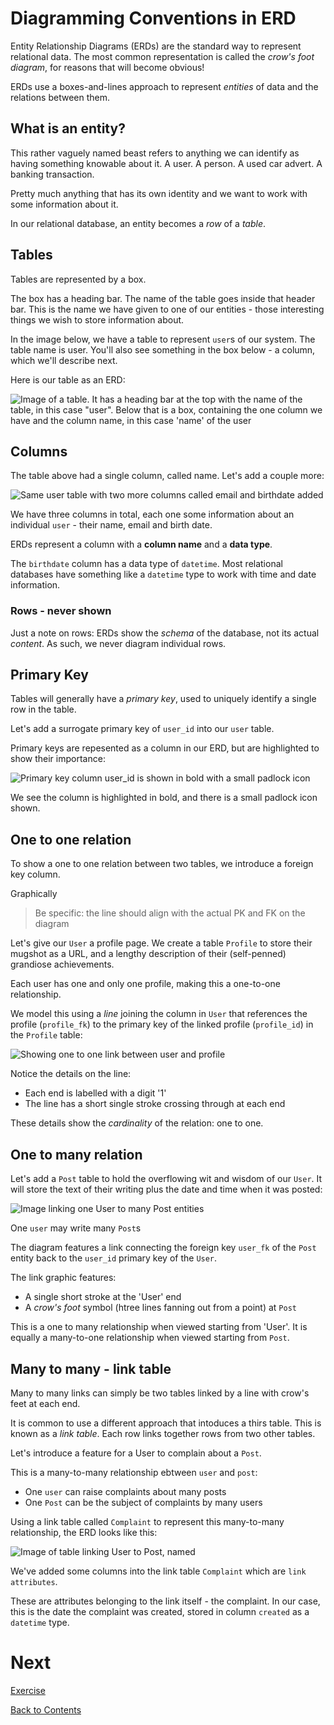 # Diagramming Conventions in ERD

Entity Relationship Diagrams (ERDs) are the standard way to represent relational data. The most common representation is called the _crow's foot diagram_, for reasons that will become obvious!

ERDs use a boxes-and-lines approach to represent _entities_ of data and the relations between them.

## What is an entity?

This rather vaguely named beast refers to anything we can identify as having something knowable about it. A user. A person. A used car advert. A banking transaction.

Pretty much anything that has its own identity and we want to work with some information about it.

In our relational database, an entity becomes a _row_ of a _table_.

## Tables

Tables are represented by a box.

The box has a heading bar. The name of the table goes inside that header bar. This is the name we have given to one of our entities - those interesting things we wish to store information about.

In the image below, we have a table to represent `user`s of our system. The table name is user. You'll also see something in the box below - a column, which we'll describe next.

Here is our table as an ERD:

![Image of a table. It has a heading bar at the top with the name of the table, in this case "user". Below that is a box, containing the one column we have and the column name, in this case 'name' of the user](/images/table-1-col.png)

## Columns

The table above had a single column, called name. Let's add a couple more:

![Same user table with two more columns called email and birthdate added](/images/table-3-cols.png)

We have three columns in total, each one some information about an individual `user` - their name, email and birth date.

ERDs represent a column with a **column name** and a **data type**.

The `birthdate` column has a data type of `datetime`. Most relational databases have something like a `datetime` type to work with time and date information.

### Rows - never shown

Just a note on rows: ERDs show the _schema_ of the database, not its actual _content_. As such, we never diagram individual rows.

## Primary Key

Tables will generally have a _primary key_, used to uniquely identify a single row in the table.

Let's add a surrogate primary key of `user_id` into our `user` table.

Primary keys are repesented as a column in our ERD, but are highlighted to show their importance:

![Primary key column user_id is shown in bold with a small padlock icon](/images/table-primary-key.png)

We see the column is highlighted in bold, and there is a small padlock icon shown.

## One to one relation

To show a one to one relation between two tables, we introduce a foreign key column.

Graphically

> Be specific: the line should align with the actual PK and FK on the diagram

Let's give our `User` a profile page. We create a table `Profile` to store their mugshot as a URL, and a lengthy description of their (self-penned) grandiose achievements.

Each user has one and only one profile, making this a one-to-one relationship.

We model this using a _line_ joining the column in `User` that references the profile (`profile_fk`) to the primary key of the linked profile (`profile_id`) in the `Profile` table:

![Showing one to one link between user and profile](/images/one-to-one.png)

Notice the details on the line:

- Each end is labelled with a digit '1'
- The line has a short single stroke crossing through at each end

These details show the _cardinality_ of the relation: one to one.

## One to many relation

Let's add a `Post` table to hold the overflowing wit and wisdom of our `User`. It will store the text of their writing plus the date and time when it was posted:

![Image linking one User to many Post entities](/images/one-to-many.png)

One `user` may write many `Post`s

The diagram features a link connecting the foreign key `user_fk` of the `Post` entity back to the `user_id` primary key of the `User`.

The link graphic features:

- A single short stroke at the 'User' end
- A _crow's foot_ symbol (htree lines fanning out from a point) at `Post`

This is a one to many relationship when viewed starting from 'User'. It is equally a many-to-one relationship when viewed starting from `Post`.

## Many to many - link table

Many to many links can simply be two tables linked by a line with crow's feet at each end.

It is common to use a different approach that intoduces a thirs table. This is known as a _link table_. Each row links together rows from two other tables.

Let's introduce a feature for a User to complain about a `Post`.

This is a many-to-many relationship ebtween `user` and `post`:

- One `user` can raise complaints about many posts
- One `Post` can be the subject of complaints by many users

Using a link table called `Complaint` to represent this many-to-many relationship, the ERD looks like this:

![Image of table linking User to Post, named ](/images/many-to-many.png)

We've added some columns into the link table `Complaint` which are `link attributes`.

These are attributes belonging to the link itself - the complaint. In our case, this is the date the complaint was created, stored in column `created` as a `datetime` type.

# Next

[Exercise](/exercise.md)

[Back to Contents](/contents.md)
